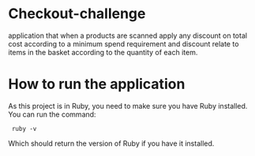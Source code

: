 # Checkout-challenge
application that when a products are scanned apply any discount on total cost  according to a minimum spend requirement and discount relate to items in the basket according to the quantity of each item.

# How to run the application
As this project is in Ruby, you need to make sure you have Ruby installed. You can run the command:

```
 ruby -v
```

Which should return the version of Ruby if you have it installed.
